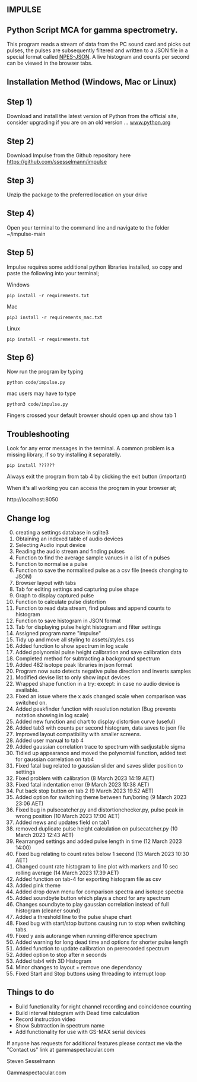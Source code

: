 IMPULSE
-------
Python Script MCA for gamma spectrometry.
----------------------------------------
 This program reads a stream of data from the PC sound card and picks out pulses, the pulses are subsequently filtered and written to a JSON file in a special format called [NPES-JSON](https://github.com/OpenGammaProject/NPES-JSON). A live histogram and counts per second can be viewed in the browser tabs. 
 
Installation Method (Windows, Mac or Linux)
-------------------------------------------
Step 1)
-------
Download and install the latest version of Python from the official site, consider upgrading if you are on an old version ... www.python.org

Step 2)
------- 
Download Impulse from the Github repository here https://github.com/ssesselmann/impulse

Step 3)
-------
Unzip the package to the preferred location on your drive

Step 4)
-------
Open your terminal to the command line and navigate to the folder ~/impulse-main

Step 5)
------- 
Impulse requires some additional python libraries installed, so copy and paste the following into your terminal;

Windows
```
pip install -r requirements.txt
```
Mac
```
pip3 install -r requirements_mac.txt
```
Linux
```
pip install -r requirements.txt
```

Step 6)
------- 
Now run the program by typing 
```
python code/impulse.py
```
mac users may have to type
```
python3 code/impulse.py
```
Fingers crossed your default browser should open up and show tab 1

Troubleshooting
---------------
Look for any error messages in the terminal. A common problem is a missing library, if so try installing it separatelly.
```
pip install ??????
```

Always exit the program from tab 4 by clicking the exit button (important)

When it's all working you can access the program in your browser at;

http://localhost:8050
 

Change log
------------------------

0) creating a settings database in sqlite3
1) Obtaining an indexed table of audio devices 
2) Selecting Audio input device
3) Reading the audio stream and finding pulses
4) Function to find the average sample vanues in a list of n pulses
5) Function to normalise a pulse
6) Function to save the normalised pulse as a csv file (needs changing to JSON)
7) Browser layout with tabs
8) Tab for editing settings and capturing pulse shape
9) Graph to display captured pulse
10) Function to calculate pulse distortion
11) Function to read data stream, find pulses and append counts to histogram
12) Function to save histogram in JSON format
13) Tab for displaying pulse height histogram and filter settings
14) Assigned program name "impulse"
15) Tidy up and move all styling to assets/styles.css
16) Added function to show spectrum in log scale
17) Added polynomial pulse height calibration and save calibration data
18) Completed method for subtracting a background spectrum
19) Added 482 isotope peak libraries in json format
20) Program now auto detects negative pulse direction and inverts samples
21) Modified devise list to only show input devices
22) Wrapped shape function in a try: except: in case no audio device is available.
23) Fixed an issue where the x axis changed scale when comparison was switched on.
24) Added peakfinder function with resolution notation (Bug prevents notation showing in log scale)
25) Added new function and chart to display distortion curve (useful) 
26) Added tab3 with counts per second histogram, data saves to json file
27) Improved layout compatibility with smaller screens.
28) Added user manual to tab 4
29) Added gaussian correlation trace to spectrum with sadjustable sigma
30) Tidied up appearance and moved the polynomial function, added text for gaussian correlation on tab4
31) Fixed fatal bug related to gaussian slider and saves slider position to settings
32) Fixed problem with calibration (8 March 2023 14:19 AET)
33) Fixed fatal indentation error (9 March 2023 10:38 AET)
34) Put back stop button on tab 2 (9 March 2023 19.52 AET)
35) Added option for switching theme between fun/boring (9 March 2023 23:06 AET)
36) Fixed bug in pulsecatcher.py and distortionchecker.py, pulse peak in wrong position (10 March 2023 17:00 AET)
37) Added news and updates field on tab1
38) removed duplicate pulse height calculation on pulsecatcher.py (10 March 2023 12:43 AET)
39) Rearranged settings and added pulse length in time (12 March 2023 14:00)
40) Fixed bug relating to count rates below 1 second (13 March 2023 10:30 AET)
41) Changed count rate histogram to line plot with markers and 10 sec rolling average (14 March 2023 17.39 AET)
42) Added function on tab-4 for exporting histogram file as csv
43) Added pink theme
44) Added drop down menu for comparison spectra and isotope spectra
45) Added soundbyte button which plays a chord for any spectrum
46) Changes soundbyte to play gaussian correlation instead of full histogram (cleaner sound)
47) Added a threshold line to the pulse shape chart 
48) Fixed bug with start/stop buttons causing run to stop when switching tabs.
49) Fixed y axis autorange when running difference spectrum
50) Added warning for long dead time and options for shorter pulse length
51) Added function to update calibration on prerecorded spectrum
52) Added option to stop after n seconds
53) Added tab4 with 3D Histogram
54) Minor changes to layout + remove one dependancy
55) Fixed Start and Stop buttons using threading to interrupt loop


Things to do
------------
* Build functionality for right channel recording and coincidence counting
* Build interval histogram with Dead time calculation 
* Record instruction video
* Show Subtraction in spectrum name
* Add functionality for use with GS-MAX serial devices



If anyone has requests for additional features please contact me via the "Contact us" link at gammaspectacular.com


Steven Sesselmann

Gammaspectacular.com


